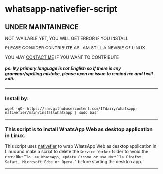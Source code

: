 # whatsapp-nativefier-script

## **UNDER MAINTAINENCE**
NOT AVAILABLE YET, YOU WILL GET ERROR IF YOU INSTALL 

PLEASE CONSIDER CONTRIBUTE AS I AM STILL A NEWBIE OF LINUX

YOU MAY [CONTACT ME](mailto:cycool29@gmail.com) IF YOU WANT TO CONTRIBUTE

##### ps: My primary language is not English so if there is any grammar/spelling mistake, please open an issue to remind me and I will edit.
---------------------------------------
### Install by:

```
wget -qO- https://raw.githubusercontent.com/ITdairy/whatsapp-nativefier/main/installwhatsapp | sudo bash
```

___________________________________________________________________________
### This script is to install WhatsApp Web as desktop application in Linux.

This script uses [nativefier](https://github.com/nativefier/nativefier) to wrap WhatsApp Web as desktop application in Linux and make a script to delete the `Service Worker` folder to avoid the error like "`To use WhatsApp, update Chrome or use Mozilla Firefox, Safari, Microsoft Edge or Opera.`" before starting the desktop app.
___________________________________________________________________________
